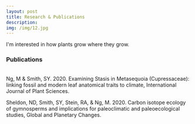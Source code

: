 ```yaml
---
layout: post
title: Research & Publications
description: 
img: /img/12.jpg
---
```


I'm interested in how plants grow where they grow. 

<h3> Publications </h3>
<br>
Ng, M & Smith, SY. 2020. Examining Stasis in Metasequoia (Cupressaceae): linking fossil and modern leaf anatomical traits to climate, International Journal of Plant Sciences. 
	
Sheldon, ND, Smith, SY, Stein, RA, & Ng, M. 2020. Carbon isotope ecology of gymnosperms and implications for paleoclimatic and paleoecological studies, Global and Planetary Changes.


